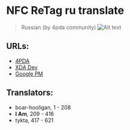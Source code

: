 NFC ReTag ru translate
================================
> Russian (by 4pda community)
![Alt text](http://cs3-3.4pda.to/3126233.png)


URLs:
--------------------------------
* [4PDA](http://4pda.ru/forum/index.php?showtopic=467306&st=100)
* [XDA Dev](http://forum.xda-developers.com/showthread.php?t=1477138)
* [Google PM](https://play.google.com/store/apps/developer?id=WidgApp+Mobile+Solutions)

Translators:
--------------------------------
* boar-hooligan, 1 - 208
* **I Am**, 209 - 416
* tykta, 417 - 621